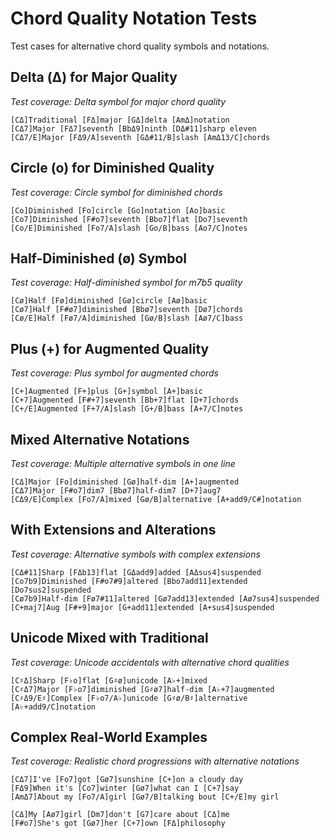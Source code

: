 # Chord Quality Notation Tests

Test cases for alternative chord quality symbols and notations.

## Delta (Δ) for Major Quality
_Test coverage: Delta symbol for major chord quality_
```chopro
[CΔ]Traditional [FΔ]major [GΔ]delta [AmΔ]notation
[CΔ7]Major [FΔ7]seventh [BbΔ9]ninth [DΔ#11]sharp eleven
[CΔ7/E]Major [FΔ9/A]seventh [GΔ#11/B]slash [AmΔ13/C]chords
```

## Circle (o) for Diminished Quality
_Test coverage: Circle symbol for diminished chords_
```chopro
[Co]Diminished [Fo]circle [Go]notation [Ao]basic
[Co7]Diminished [F#o7]seventh [Bbo7]flat [Do7]seventh
[Co/E]Diminished [Fo7/A]slash [Go/B]bass [Ao7/C]notes
```

## Half-Diminished (ø) Symbol
_Test coverage: Half-diminished symbol for m7b5 quality_
```chopro
[Cø]Half [Fø]diminished [Gø]circle [Aø]basic
[Cø7]Half [F#ø7]diminished [Bbø7]seventh [Dø7]chords
[Cø/E]Half [Fø7/A]diminished [Gø/B]slash [Aø7/C]bass
```

## Plus (+) for Augmented Quality
_Test coverage: Plus symbol for augmented chords_
```chopro
[C+]Augmented [F+]plus [G+]symbol [A+]basic
[C+7]Augmented [F#+7]seventh [Bb+7]flat [D+7]chords
[C+/E]Augmented [F+7/A]slash [G+/B]bass [A+7/C]notes
```

## Mixed Alternative Notations
_Test coverage: Multiple alternative symbols in one line_
```chopro
[CΔ]Major [Fo]diminished [Gø]half-dim [A+]augmented
[CΔ7]Major [F#o7]dim7 [Bbø7]half-dim7 [D+7]aug7
[CΔ9/E]Complex [Fo7/A]mixed [Gø/B]alternative [A+add9/C#]notation
```

## With Extensions and Alterations
_Test coverage: Alternative symbols with complex extensions_
```chopro
[CΔ#11]Sharp [FΔb13]flat [GΔadd9]added [AΔsus4]suspended
[Co7b9]Diminished [F#o7#9]altered [Bbo7add11]extended [Do7sus2]suspended
[Cø7b9]Half-dim [Fø7#11]altered [Gø7add13]extended [Aø7sus4]suspended
[C+maj7]Aug [F#+9]major [G+add11]extended [A+sus4]suspended
```

## Unicode Mixed with Traditional
_Test coverage: Unicode accidentals with alternative chord qualities_
```chopro
[C♯Δ]Sharp [F♭o]flat [G♯ø]unicode [A♭+]mixed
[C♯Δ7]Major [F♭o7]diminished [G♯ø7]half-dim [A♭+7]augmented
[C♯Δ9/E♯]Complex [F♭o7/A♭]unicode [G♯ø/B♯]alternative [A♭+add9/C]notation
```

## Complex Real-World Examples
_Test coverage: Realistic chord progressions with alternative notations_
```chopro
[CΔ7]I've [Fo7]got [Gø7]sunshine [C+]on a cloudy day
[FΔ9]When it's [Co7]winter [Gø7]what can I [C+7]say
[AmΔ7]About my [Fo7/A]girl [Gø7/B]talking bout [C+/E]my girl

[CΔ]My [Aø7]girl [Dm7]don't [G7]care about [CΔ]me
[F#o7]She's got [Gø7]her [C+7]own [FΔ]philosophy
```
